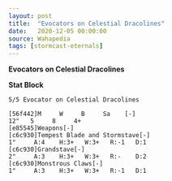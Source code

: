 ```yaml
---
layout: post
title:  "Evocators on Celestial Dracolines"
date:   2020-12-05 00:00:00
source: Wahapedia
tags: [stormcast-eternals]
---
```


**Evocators on Celestial Dracolines**

**Stat Block**
```
5/5 Evocator on Celestial Dracolines
```

```
[56f442]M     W     B     Sa    [-]
12"   5     8     4+    
[e85545]Weapons[-]
[c6c930]Tempest Blade and Stormstave[-]
1"     A:4    H:3+   W:3+   R:-1   D:1   
[c6c930]Grandstave[-]
2"     A:3    H:3+   W:3+   R:-    D:2   
[c6c930]Monstrous Claws[-]
1"     A:3    H:3+   W:3+   R:-1   D:1   
```
    